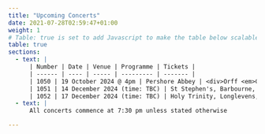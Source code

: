 ```yaml
---
title: "Upcoming Concerts"
date: 2021-07-28T02:59:47+01:00
weight: 1
# Table: true is set to add Javascript to make the table below scalable on mobile device
table: true
sections:
  - text: |
      | Number | Date | Venue | Programme | Tickets |
      | ------ | ---- | ----- | --------- | ------- |
      | 1050 | 19 October 2024 @ 4pm | Pershore Abbey | <div>Orff <em>Carmina Burana</em><br>Rutter <em>Feel the Spirit</em></div> | <a href="/tickets">Buy Tickets</a> | 
      | 1051 | 14 December 2024 (time: TBC) | St Stephen's, Barbourne, Worcester | Christmas concert |  | 
      | 1052 | 17 December 2024 (time: TBC) | Holy Trinity, Longlevens, Gloucester | Christmas concert |  | 
  - text: |
      All concerts commence at 7:30 pm unless stated otherwise

---
```


